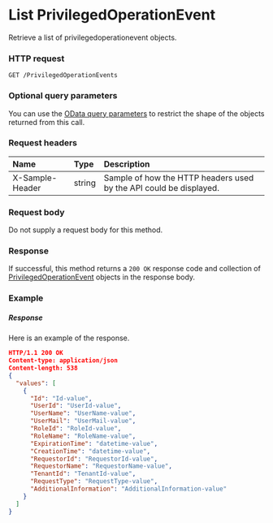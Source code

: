 # List PrivilegedOperationEvent

Retrieve a list of privilegedoperationevent objects.
### HTTP request
```http
GET /PrivilegedOperationEvents
```
### Optional query parameters
You can use the [OData query parameters](odata-optional-query-parameters.md) to restrict the shape of the objects returned from this call.
### Request headers
| Name       | Type | Description|
|:-----------|:------|:----------|
| X-Sample-Header  | string  | Sample of how the HTTP headers used by the API could be displayed.|

### Request body
Do not supply a request body for this method.
### Response
If successful, this method returns a `200 OK` response code and collection of [PrivilegedOperationEvent](../resources/privilegedoperationevent.md) objects in the response body.
### Example
##### Response
Here is an example of the response.
```json
HTTP/1.1 200 OK
Content-type: application/json
Content-length: 538
{
  "values": [
    {
      "Id": "Id-value",
      "UserId": "UserId-value",
      "UserName": "UserName-value",
      "UserMail": "UserMail-value",
      "RoleId": "RoleId-value",
      "RoleName": "RoleName-value",
      "ExpirationTime": "datetime-value",
      "CreationTime": "datetime-value",
      "RequestorId": "RequestorId-value",
      "RequestorName": "RequestorName-value",
      "TenantId": "TenantId-value",
      "RequestType": "RequestType-value",
      "AdditionalInformation": "AdditionalInformation-value"
    }
  ]
}
```

<!-- uuid: cd44982d-e109-4019-b8d1-5edbdf312f6f
2015-10-12 21:30:01 UTC -->